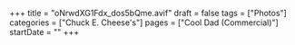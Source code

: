 +++
title = "oNrwdXG1Fdx_dos5bQme.avif"
draft = false
tags = ["Photos"]
categories = ["Chuck E. Cheese's"]
pages = ["Cool Dad (Commercial)"]
startDate = ""
+++
